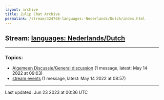 ```yaml
---
layout: archive
title: Zulip Chat Archive
permalink: /stream/324768-languages:-Nederlands/Dutch/index.html
---
```


## Stream: [languages: Nederlands/Dutch](https://mattecapu.github.io/ct-zulip-archive/stream/324768-languages:-Nederlands/Dutch/index.html)
---

### Topics:

* [Algemeen Discussie/General discussion](topic/topic_Algemeen.20Discussie.2FGeneral.20discussion.html) (1 message, latest: May 14 2022 at 09:03)
* [stream events](topic/topic_stream.20events.html) (1 message, latest: May 14 2022 at 08:57)

<hr><p>Last updated: Jun 23 2023 at 00:36 UTC</p>